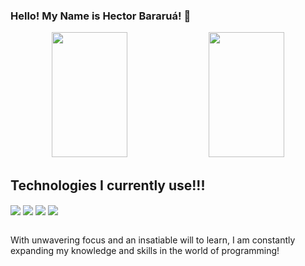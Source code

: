 ### Hello! My Name is Hector Bararuá! 👋


<div align="center">
  <img width="49%" height="200px" src="https://github-readme-stats.vercel.app/api?username=hectorbararua&show_icons=true&count_private=true&hide_border=true&title_color=00bfbf&icon_color=00bfbf&text_color=00bfbf&bg_color=0d1117" /> 
  <img width="49%" height="200px" src="https://github-readme-stats.vercel.app/api/top-langs/?username=hectorbararua&layout=compact&langs_count=6&hide_border=true&title_color=00bfbf&text_color=00bfbf&bg_color=0d1117" />
</div>



## Technologies I currently use!!!

<div>
<img align="center" src="https://img.shields.io/badge/Node.js-43853D?style=for-the-badge&logo=node.js&logoColor=white%22%3E" />

<img align="center" src="https://img.shields.io/badge/React.js-1572B6?style=for-the-badge" />
  
<img align="center" src="https://img.shields.io/badge/JavaScript-323330?style=for-the-badge&logo=javascript&logoColor=F7DF1Ek%22%3E" />
  
<img align="center" src="https://img.shields.io/badge/Express.js-404D59?style=for-the-badge%22%3E" />

</div>
<br>

<p>With unwavering focus and an insatiable will to learn, I am constantly expanding my knowledge and skills in the world of programming!</p>

